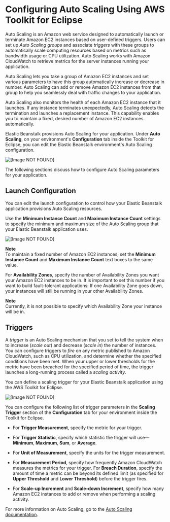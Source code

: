# Configuring Auto Scaling Using AWS Toolkit for Eclipse<a name="create_deploy_Java.managingappenv.as"></a>

Auto Scaling is an Amazon web service designed to automatically launch or terminate Amazon EC2 instances based on user\-defined triggers\. Users can set up *Auto Scaling groups* and associate *triggers* with these groups to automatically scale computing resources based on metrics such as bandwidth usage or CPU utilization\. Auto Scaling works with Amazon CloudWatch to retrieve metrics for the server instances running your application\.

 Auto Scaling lets you take a group of Amazon EC2 instances and set various parameters to have this group automatically increase or decrease in number\. Auto Scaling can add or remove Amazon EC2 instances from that group to help you seamlessly deal with traffic changes to your application\. 

 Auto Scaling also monitors the health of each Amazon EC2 instance that it launches\. If any instance terminates unexpectedly, Auto Scaling detects the termination and launches a replacement instance\. This capability enables you to maintain a fixed, desired number of Amazon EC2 instances automatically\. 

Elastic Beanstalk provisions Auto Scaling for your application\. Under **Auto Scaling**, on your environment's **Configuration** tab inside the Toolkit for Eclipse, you can edit the Elastic Beanstalk environment's Auto Scaling configuration\.

![\[Image NOT FOUND\]](http://docs.aws.amazon.com/elasticbeanstalk/latest/dg/images/aeb-eclipse-as.png)

The following sections discuss how to configure Auto Scaling parameters for your application\. 

## Launch Configuration<a name="create_deploy_Java.managingappenv.as.launchconfig"></a>

You can edit the launch configuration to control how your Elastic Beanstalk application provisions Auto Scaling resources\. 

Use the **Minimum Instance Count** and **Maximum Instance Count** settings to specify the minimum and maximum size of the Auto Scaling group that your Elastic Beanstalk application uses\. 

![\[Image NOT FOUND\]](http://docs.aws.amazon.com/elasticbeanstalk/latest/dg/images/aeb-eclipse-as-instances.png)

**Note**  
To maintain a fixed number of Amazon EC2 instances, set the **Minimum Instance Count** and **Maximum Instance Count** text boxes to the same value\. 

For **Availability Zones**, specify the number of Availability Zones you want your Amazon EC2 instances to be in\. It is important to set this number if you want to build fault\-tolerant applications: If one Availability Zone goes down, your instances will still be running in your other Availability Zones\. 

**Note**  
 Currently, it is not possible to specify which Availability Zone your instance will be in\. 

## Triggers<a name="create_deploy_Java.managingappenv.as.trigger"></a>

 A *trigger* is an Auto Scaling mechanism that you set to tell the system when to increase \(*scale out*\) and decrease \(*scale in*\) the number of instances\. You can configure triggers to *fire* on any metric published to Amazon CloudWatch, such as CPU utilization, and determine whether the specified conditions have been met\. When your upper or lower thresholds for the metric have been breached for the specified period of time, the trigger launches a long\-running process called a *scaling activity*\. 

 You can define a scaling trigger for your Elastic Beanstalk application using the AWS Toolkit for Eclipse\. 

![\[Image NOT FOUND\]](http://docs.aws.amazon.com/elasticbeanstalk/latest/dg/images/aeb-eclipse-as-trigger.png)

 You can configure the following list of trigger parameters in the **Scaling Trigger** section of the **Configuration** tab for your environment inside the Toolkit for Eclipse\.

+ For **Trigger Measurement**, specify the metric for your trigger\. 

+ For **Trigger Statistic**, specify which statistic the trigger will use—**Minimum**, **Maximum**, **Sum**, or **Average**\. 

+ For **Unit of Measurement**, specify the units for the trigger measurement\. 

+ For **Measurement Period**, specify how frequently Amazon CloudWatch measures the metrics for your trigger\. For **Breach Duration**, specify the amount of time a metric can be beyond its defined limit \(as specified for **Upper Threshold** and **Lower Threshold**\) before the trigger fires\.

+ For **Scale\-up Increment** and **Scale\-down Increment**, specify how many Amazon EC2 instances to add or remove when performing a scaling activity\. 

 For more information on Auto Scaling, go to the [Auto Scaling documentation](http://aws.amazon.com/documentation/autoscaling/)\. 